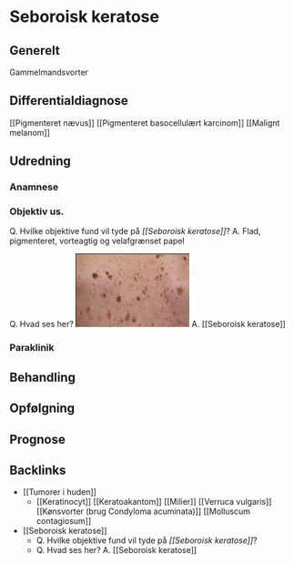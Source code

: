 # Seboroisk keratose
## Generelt
Gammelmandsvorter

## Differentialdiagnose
[[Pigmenteret nævus]]
[[Pigmenteret basocellulært karcinom]]
[[Malignt melanom]]

## Udredning
### Anamnese

### Objektiv us.
Q. Hvilke objektive fund vil tyde på *[[Seboroisk keratose]]*? 
A. Flad, pigmenteret, vorteagtig og velafgrænset papel

Q. Hvad ses her?
![](BearImages/9A23991E-2E50-46E3-BDD5-102E6519B31F-51703-00006BE4C9912CD1/AD046DF1-9AF8-4CAE-9715-CAD739DF372F.png)
A. [[Seboroisk keratose]]

### Paraklinik

## Behandling


## Opfølgning


## Prognose


## Backlinks
* [[Tumorer i huden]]
	* [[Keratinocyt]]
	[[Keratoakantom]]
	[[Milier]]
	[[Verruca vulgaris]]
	[[Kønsvorter (brug Condyloma acuminata)]]
	[[Molluscum contagiosum]]
* [[Seboroisk keratose]]
	* Q. Hvilke objektive fund vil tyde på *[[Seboroisk keratose]]*? 
	* Q. Hvad ses her?
A. [[Seboroisk keratose]]

<!-- #anki/tag/med/Derma #anki/deck/Medicine -->

<!-- {BearID:05ED8B9B-0706-4601-9C41-FEE3EFF5A919-51703-00006B9066EB1610} -->
